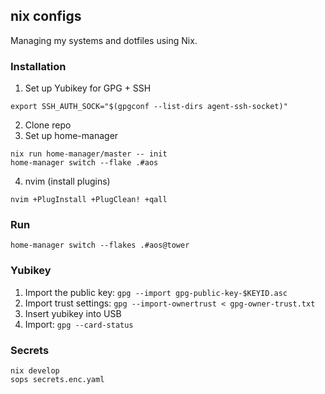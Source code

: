 ## nix configs

Managing my systems and dotfiles using Nix.

### Installation

1. Set up Yubikey for GPG + SSH
```
export SSH_AUTH_SOCK="$(gpgconf --list-dirs agent-ssh-socket)"
```
2. Clone repo
3. Set up home-manager
```
nix run home-manager/master -- init
home-manager switch --flake .#aos
```
4. nvim (install plugins)
```
nvim +PlugInstall +PlugClean! +qall
```

### Run

```
home-manager switch --flakes .#aos@tower
```

### Yubikey

1. Import the public key: `gpg --import gpg-public-key-$KEYID.asc`
2. Import trust settings: `gpg --import-ownertrust < gpg-owner-trust.txt`
3. Insert yubikey into USB
4. Import: `gpg --card-status`

### Secrets

```
nix develop
sops secrets.enc.yaml
```
